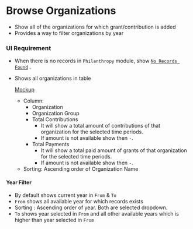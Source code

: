 # Browse Organizations

- Show all of the organizations for which grant/contribution is added
- Provides a way to filter organizations by year

### UI Requirement

- When there is no records in `Philanthropy` module, show  [`No Records Found`](https://gallery.io/projects/MCHbtQVoQ2HCZfBS-vT-eRyP/files/MCEJu8Y2hyDSceFxuBexkH0jiRKGYUymzIs) .

- Shows all organizations in table

  [Mockup](https://gallery.io/projects/MCHbtQVoQ2HCZfBS-vT-eRyP/files/MCEJu8Y2hyDSce4ea4VCjrRCmmpBf6eIOGA)  

  - Column: 
    - Organization
    - Organization Group
    - Total Contributions
      - It will show a total amount of contributions of that organization for the selected time periods.
      - If amount is not available show then  `-`.
    - Total Payments
      - It will show a total paid amount of grants of that organization for the selected time periods.
      - If amount is not available show then  `-`.
  - Sorting: Ascending order of Organization Name

#### Year Filter

- By default shows current year in `From` & `To`
- `From` shows all available year for which records exists 
- Sorting : Ascending order of year. Both are selected dropdown.
- `To` shows year selected in `From` and all other available years which is higher than year selected in `From`

